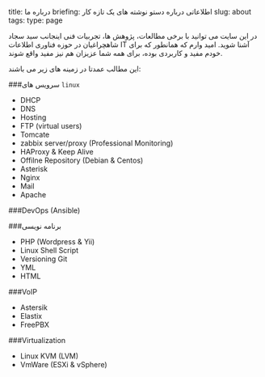 title: درباره ما
briefing: اطلاعاتی درباره دستو نوشته های یک تازه کار
slug: about
tags:
type: page

در این سایت می توانید با برخی مطالعات، پژوهش ها، تجربیات فنی اینجانب سید سجاد شاهچراغیان در حوزه فناوری اطلاعات IT آشنا شوید. امید وارم که همانطور که برای خودم مفید و کاربردی بوده، برای همه شما عزیزان هم نیز مفید واقع شوند.

این مطالب عمدتا در زمینه های زیر می باشند:

###سرویس های `linux`

  * DHCP
  * DNS
  * Hosting
  * FTP (virtual users)
  * Tomcate
  * zabbix server/proxy (Professional Monitoring)
  * HAProxy & Keep Alive
  * Offilne Repository (Debian & Centos)
  * Asterisk
  * Nginx
  * Mail
  * Apache

###DevOps (Ansible)

###برنامه نویسی

  * PHP (Wordpress & Yii)
  * Linux Shell Script
  * Versioning Git
  * YML
  * HTML

###VoIP

  * Astersik
  * Elastix
  * FreePBX

###Virtualization

  * Linux KVM (LVM)
  * VmWare (ESXi & vSphere)
